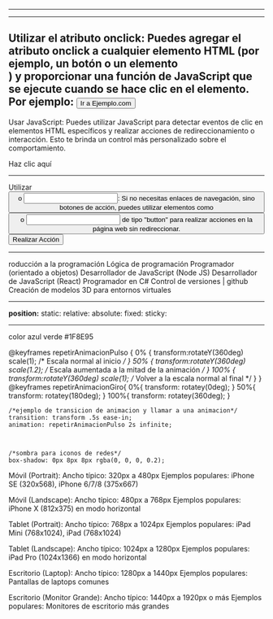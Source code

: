 
_______________________________
--------------------------------------------
Utilizar el atributo onclick: Puedes agregar el atributo onclick a cualquier elemento HTML (por ejemplo, un botón o un elemento <div>) y proporcionar una función de JavaScript que se ejecute cuando se hace clic en el elemento. Por ejemplo:
<button onclick="window.location.href = 'https://www.ejemplo.com'">Ir a Ejemplo.com</button> 
------------------------------------------
Usar JavaScript: Puedes utilizar JavaScript para detectar eventos de clic en elementos HTML específicos y realizar acciones de redireccionamiento o interacción. Esto te brinda un control más personalizado sobre el comportamiento.
<div id="miElemento">Haz clic aquí</div>

<script>
  document.getElementById("miElemento").addEventListener("click", function() {
    window.location.href = 'https://www.ejemplo.com';
  });
</script>
----------------------------------------------
Utilizar <button> o <input>: Si no necesitas enlaces de navegación, sino botones de acción, puedes utilizar elementos como <button> o <input> de tipo "button" para realizar acciones en la página web sin redireccionar.
<button id="miBoton">Realizar Acción</button>

<script>
  document.getElementById("miBoton").addEventListener("click", function() {
    // Realizar alguna acción aquí
  });
</script>
______________________________________________________________
roducción a la programación
Lógica de programación
Programador (orientado a objetos)
Desarrollador de JavaScript (Node JS)
Desarrollador de JavaScript (React)
Programador en C#
Control de versiones | github
Creación de modelos 3D para entornos virtuales

___________________
**position:**
static:
relative:
absolute:
fixed:
sticky:
______________


color azul verde #1F8E95

@keyframes repetirAnimacionPulso {
    0% {
        transform:rotateY(360deg) scale(1); /* Escala normal al inicio */
    }
    50% {
        transform:rotateY(360deg) scale(1.2); /* Escala aumentada a la mitad de la animación */
    }
    100% {
        transform:rotateY(360deg) scale(1); /* Volver a la escala normal al final */
    }
}
@keyframes repetirAnimacionGiro{
    0%{
        transform: rotatey(0deg);
    }
    50%{
        transform: rotatey(180deg);
    }
    100%{
        transform: rotatey(360deg);
    }

    /*ejemplo de transicion de animacion y llamar a una animacion*/
    transition: transform .5s ease-in;
    animation: repetirAnimacionPulso 2s infinite;



    /*sombra para iconos de redes*/
    box-shadow: 0px 8px 8px rgba(0, 0, 0, 0.2);



 Móvil (Portrait):
Ancho típico: 320px a 480px
Ejemplos populares: iPhone SE (320x568), iPhone 6/7/8 (375x667)

Móvil (Landscape):
Ancho típico: 480px a 768px
Ejemplos populares: iPhone X (812x375) en modo horizontal

Tablet (Portrait):
Ancho típico: 768px a 1024px
Ejemplos populares: iPad Mini (768x1024), iPad (768x1024)

Tablet (Landscape):
Ancho típico: 1024px a 1280px
Ejemplos populares: iPad Pro (1024x1366) en modo horizontal

Escritorio (Laptop):
Ancho típico: 1280px a 1440px
Ejemplos populares: Pantallas de laptops comunes

Escritorio (Monitor Grande):
Ancho típico: 1440px a 1920px o más
Ejemplos populares: Monitores de escritorio más grandes